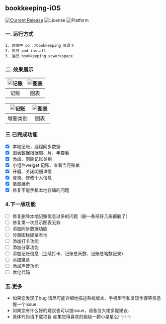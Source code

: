 ## bookkeeping-iOS
[![Current Release](https://img.shields.io/github/release/378056350/bookkeeping-iOS.svg?style=flat-square)](https://github.com/378056350/bookkeeping-iOS/releases)
![License](https://img.shields.io/github/license/378056350/bookkeeping-iOS.svg?style=flat-square)
![Platform](https://img.shields.io/badge/platform-iOS-red.svg?style=flat-square)

### 一. 运行方式

```
1. 终端中 cd ./bookkeeping 目录下
2. 执行 pod install
3. 运行 bookkeeping.xcworkspace
```

### 二. 效果展示

| ![记账](https://github.com/378056350/bookkeeping-iOS/blob/master/gif/1.gif?raw=true) | ![图表](https://github.com/378056350/bookkeeping-iOS/blob/master/gif/2.gif?raw=true) |
| :--------------------------------------: | :--------------------------------------: |
|            记账            |            图表            |

| ![记账](https://github.com/378056350/bookkeeping-iOS/blob/master/gif/3.gif?raw=true) | ![图表](https://github.com/378056350/bookkeeping-iOS/blob/master/gif/4.gif?raw=true) |
| :--------------------------------------: | :--------------------------------------: |
|          增删类别          |            图表            |




### 三.已完成功能
- [x] 本地记账，远程同步数据
- [x] 图表数据根据周、月、年查看
- [x] 添加、删除记账类别
- [x] 小组件weiget 记账、查看当月账单
- [x] 开启、关闭明细详情
- [x] 登录、修改个人信息
- [x] 徽章展示
- [x] 修复不能手机本地存储的问题

### 4.下一版功能
- [ ] 修复删除本地记账信息过多的问题（删一条把好几条都删了）
- [ ] 修复第一次显示图表无效
- [ ] 添加同步数据功能
- [ ] 分类图标挪至本地
- [ ] 添加打卡功能
- [ ] 添加分享功能
- [ ] 添加记账信息（连续打卡、记账总天数、记账总笔数记录）
- [ ] 添加徽章
- [ ] 添加声音功能
- [ ] 优化代码

### 五.更多
* 如果您发现了bug 请尽可能详细地描述系统版本、手机型号和复现步骤等信息 提一个issue.
* 如果您有什么好的建议也可以提issue，请各位大佬多提建议.
* 具体代码请下载项目 如果觉得喜欢的能给一颗小星星么!  ✨✨✨
